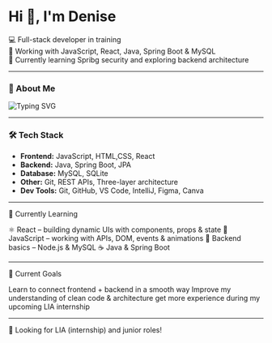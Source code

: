 # Hi 👋, I'm Denise


💻 Full-stack developer in training  
🚀 Working with JavaScript, React, Java, Spring Boot & MySQL  
🌱 Currently learning Spribg security and exploring backend architecture  

---

### 🍃 About Me  
![Typing SVG](https://readme-typing-svg.herokuapp.com?size=22&color=3DDC84&width=600&lines=Full-stack+developer+in+training;Love+of+programming;Love+of+dogs)

---

### 🛠 Tech Stack  
- **Frontend:** JavaScript, HTML,CSS, React  
- **Backend:** Java, Spring Boot, JPA  
- **Database:** MySQL, SQLite
- **Other:** Git, REST APIs, Three-layer architecture
- **Dev Tools:** Git, GitHub, VS Code, IntelliJ, Figma, Canva

---

🧠 Currently Learning

⚛️ React – building dynamic UIs with components, props & state
🧪 JavaScript – working with APIs, DOM, events & animations
🧱 Backend basics – Node.js & MySQL
☕ Java & Spring Boot

---

🎯 Current Goals

Learn to connect frontend + backend in a smooth way
Improve my understanding of clean code & architecture
get more experience during my upcoming LIA internship

---
🔗 Looking for LIA (internship) and junior roles!


